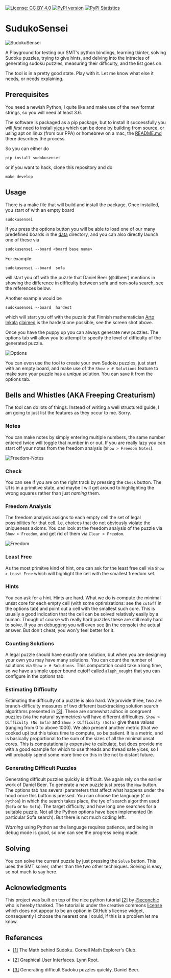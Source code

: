 [![License: CC BY 4.0](https://img.shields.io/badge/License-CC%20BY%204.0-blueviolet.svg)](https://creativecommons.org/licenses/by/4.0/)
[![PyPI version](https://badge.fury.io/py/sudokusensei.svg)](https://badge.fury.io/py/sudokusensei)
[![PyPI Statistics](https://img.shields.io/pypi/dm/sudokusensei.svg)](https://pypistats.org/packages/sudokusensei)

# SudukoSensei

![SudokuSensei](img/sudokusensei.png?raw_true)

A Playground for testing our SMT's python bindings, learning tkinter, solving Sudoku puzzles, trying to give hints, and delving into
the intracies of generating sudoku puzzles, measuring their difficulty, and the list goes on.

The tool is in a pretty good state. Play with it. Let me know what else it needs, or needs explaining.


## Prerequisites

You need a newish Python, I quite like and make use of the new format strings, so you will need at least 3.6.

The software is packaged as a pip package, but to install it successfully you will *first*
need to install [yices](https://github.com/SRI-CSL/yices2) which can be done by building from source,
or using apt on linux (from our PPA) or homebrew on a mac, the [README.md](https://github.com/SRI-CSL/yices2/blob/master/README.md)
there describes the process.

So you can either do
```
pip install sudokusensei
```
or if you want to hack, clone this repository and do
```
make develop
```

## Usage

There is a make file that will build and install the package. Once installed, you start of with an empty board
```
sudokusensei
```
If you press the options button you will be able to load one of our many predefined boards in the
[data](https://github.com/ianamason/SudokuSensei/tree/master/sudoku/data) directory,
and you can also directly launch one of these via
```
sudokusensei --board <board base name>
```
For example:
```
sudokusensei --board  sofa
```
will start you off with the puzzle that Daniel Beer (@dlbeer) mentions in showing the difference in difficulty
between sofa and non-sofa search, see the references below.

Another example would be
```
sudokusensei --board  hardest
```
which will start you off with the puzzle that Finnish mathematician [Arto Inkala](http://www.aisudoku.com/index_en.html)
[claimed](https://www.conceptispuzzles.com/index.aspx?uri=info/article/424) is the hardest one possible, see the screen shot above.

Once you have the puppy up you can always generate new puzzles.  The options tab will allow you to attempt to specify the
level of difficulty of the generated puzzle.

![Options](img/options-tab.png?raw_true)

You can even use the tool to create your own Sudoku puzzles, just start with an empty board, and make use of the `Show > # Solutions`
feature to make sure your puzzle has a *unique* solution. You can save it from the options tab.

## Bells and Whistles  (AKA Freeping Creaturism)

The tool can do lots of things. Instead of writing a well structured guide, I am going to just list the features
as they occur to me. Sorry.

### Notes

You can make notes by simply entering multiple numbers, the same number entered twice will toggle that number in or out.
If you are really lazy you can start off your notes from the freedom analysis (`Show > Freedom Notes`).

![Freedom-Notes](img/freedom-notes.png?raw_true)


### Check 

You can see if you are on the right track by pressing the `Check` button. The UI is in a primitive state, and maybe
I will get around to highlighting the wrong squares rather than just *naming* them.

### Freedom Analysis

The freedom analysis assigns to each empty cell the set of legal possibilities for that cell. I.e. choices that do 
not obviously violate the uniqueness axioms.
You can look at the freedom analysis of the puzzle via `Show > Freedom`, and get rid of them via
`Clear > Freedom`.

![Freedom](img/freedom.png?raw_true)

### Least Free

As the most primitve kind of hint, one can ask for the least free cell via `Show > Least Free` which will highlight
the cell with the smallest freedom set.

### Hints

You can ask for a hint. Hints are hard. What we do is compute the minimal unsat core for each empty cell (with
some optimizations: see the `cutoff` in the options tab) and point out a cell with the smallest such core. This is usually a good indication that 
the cell can be solved relatively easily by a human. Though of course wth really hard puzzles these are still really hard
to solve. If you on debugging you will even see (in the console) the actual answer. But don't cheat, you won'y feel better for it.

### Counting Solutions

A legal puzzle should have exactly one solution, but when you are designing your own you may have many solutions.
You can count the number of solutions via `Show > # Solutions`. This computation could take a long time, so we have 
a simple upper bound cutoff called `aleph_nought` that you can configure in the options tab.

### Estimating Difficulty

Estimating the difficulty of a puzzle is also hard. We provide three, two are branch-difficulty measures of two 
different backtracking solution search algorithms presented in [[3]](https://dlbeer.co.nz/articles/sudoku.html).
These are somewhat adhoc in congruent puzzles (via the natural symmetries) will have different difficulties.
`Show > Difficulty (No Sofa)` and `Show > Difficulty (Sofa)` give these values (ranging from 0 to above 1000).
We also present another metric (that we cooked up) but this takes time to compute, so be patient. It
is a metric, and is basically  proportional to the sum of the sizes of all the minimal unsat cores. This is
computationally expensive to calculate, but does provide me with a good example for which to use threads and 
thread safe yices, so I will probably spend some more time on this in the not to distant future.

### Generating Difficult Puzzles

Generating difficult puzzles quickly is difficult. 
We again rely on the earlier work of Daniel Beer.
To generate a new puzzle just press the `New` button.
The options tab has several parameters that affect what happens under the
hood once this button is pressed. You can choose the language (`C` or `Python`)
in which the search takes place, the tye of search algorithm used (`Sofa` or `No Sofa`).
The target difficulty, and how long one searches for a suitable puzzle.
Not all the Python options have been implemented (In particular Sofa search). But 
there is not much coding left.

*Warning* using Python as the language requires patience, and being in debug mode
is good, so one can see the progress being made.


##  Solving

You can solve the current puzzle by just pressing the `Solve` button. This uses the SMT solver, rather than the
two other techniques. Solving is easy, so not much to say here.

## Acknowledgments

This project was built on top of the nice python tutorial [[2]](http://newcoder.io/gui/) by [@econchic](http://www.roguelynn.com/)
who is hereby thanked. The tutorial is under the creative commons [license](https://creativecommons.org/licenses/by-sa/3.0/deed.en_US) which does
not appear to be an option in GitHub's license widget, consequently I choose the nearest one I could, if this is a problem let me know.


## References


* [[1]](http://pi.math.cornell.edu/~mec/Summer2009/Mahmood/Intro.html) The Math behind Sudoku. Cornell Math Explorer's Club.

* [[2]](http://newcoder.io/gui/) Graphical User Interfaces. Lynn Root.

* [[3]](https://dlbeer.co.nz/articles/sudoku.html) Generating difficult Sudoku puzzles quickly. Daniel Beer.
